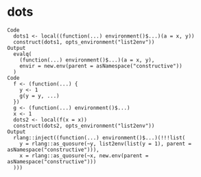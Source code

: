 # dots

    Code
      dots1 <- local((function(...) environment()$...)(a = x, y))
      construct(dots1, opts_environment("list2env"))
    Output
      evalq(
        (function(...) environment()$...)(a = x, y),
        envir = new.env(parent = asNamespace("constructive"))
      )
    Code
      f <- (function(...) {
        y <- 1
        g(y = y, ...)
      })
      g <- (function(...) environment()$...)
      x <- 1
      dots2 <- local(f(x = x))
      construct(dots2, opts_environment("list2env"))
    Output
      rlang::inject((function(...) environment()$...)(!!!list(
        y = rlang::as_quosure(~y, list2env(list(y = 1), parent = asNamespace("constructive"))),
        x = rlang::as_quosure(~x, new.env(parent = asNamespace("constructive")))
      )))

